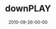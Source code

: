 ---
layout: message
category: message
series: "PLAY"
title: "downPLAY"
date: 2010-09-26-00-00
message_id: 639
audio: "http://s3.amazonaws.com/crossroads-media/messages/audio/downplay.mp3"
audio-duration: "39:03"
description: "Jenny Baker talks about the importance of rest."
video: "http://s3.amazonaws.com/crossroads-media/messages/video/downplay.mp4"
video-duration: "39:08"
yt-embed-url: "//www.youtube.com/embed/zttlsJOW2QY"
video-image: "http://s3.amazonaws.com/crossroads-media/images/downplay_still.jpg"
tag: 
 - baker
 - tome
 - play
 - rest
 - sabbath
explicit: false
---